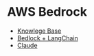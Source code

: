 # AWS Bedrock

- [Knowlege Base](kb/README.md)
- [Bedlock + LangChain](langchain.md)
- [Claude](Claude/README.md)
